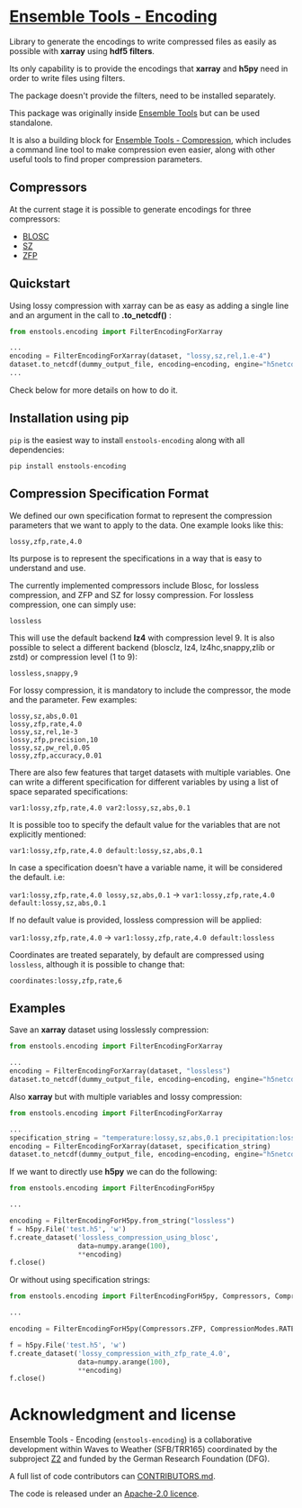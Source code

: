 # [Ensemble Tools - Encoding](https://github.com/wavestoweather/enstools-encoding)

Library to generate the encodings to write compressed files as easily as possible with **xarray** using **hdf5 filters**.

Its only capability is to provide the encodings that **xarray** and **h5py** need in order to write files using filters.

The package doesn't provide the filters, need to be installed separately.

This package was originally inside [Ensemble Tools](https://github.com/wavestoweather/enstools) but can be used standalone.

It is also a building block for [Ensemble Tools - Compression](https://github.com/wavestoweather/enstools-compression),
which includes a command line tool to make compression even easier, along with other useful tools to find proper compression parameters.

## Compressors
At the current stage it is possible to generate encodings for three compressors:
- [BLOSC](https://github.com/Blosc/hdf5-blosc)
- [SZ](https://github.com/szcompressor/SZ)
- [ZFP](https://github.com/LLNL/H5Z-ZFP)


## Quickstart
Using lossy compression with xarray can be as easy as adding a single line and an argument in the call to **.to_netcdf()** :

```python
from enstools.encoding import FilterEncodingForXarray

...
encoding = FilterEncodingForXarray(dataset, "lossy,sz,rel,1.e-4")
dataset.to_netcdf(dummy_output_file, encoding=encoding, engine="h5netcdf")
...
```

Check below for more details on how to do it.

## Installation using pip

`pip` is the easiest way to install `enstools-encoding` along with all dependencies:

```
pip install enstools-encoding 
```



## Compression Specification Format

We defined our own specification format to represent the compression parameters that we want to apply to the data.
One example looks like this:

```
lossy,zfp,rate,4.0
```

Its purpose is to represent the specifications in a way that is easy to understand and use.

The currently implemented compressors include Blosc, for lossless compression, and ZFP and SZ for lossy compression.
For lossless compression, one can simply use:

```
lossless
```

This will use the default backend **lz4** with compression level 9.
It is also possible to select a different backend (blosclz, lz4, lz4hc,snappy,zlib or zstd) or compression level (1 to
9):

```
lossless,snappy,9
```

For lossy compression, it is mandatory to include the compressor, the mode and the parameter. Few examples:

```
lossy,sz,abs,0.01
lossy,zfp,rate,4.0
lossy,sz,rel,1e-3
lossy,zfp,precision,10
lossy,sz,pw_rel,0.05
lossy,zfp,accuracy,0.01
```

There are also few features that target datasets with multiple variables.
One can write a different specification for different variables by using a list of space separated specifications:

```
var1:lossy,zfp,rate,4.0 var2:lossy,sz,abs,0.1
```

It is possible too to specify the default value for the variables that are not explicitly mentioned:

```
var1:lossy,zfp,rate,4.0 default:lossy,sz,abs,0.1
```

In case a specification doesn't have a variable name, it will be considered the default. i.e:

`var1:lossy,zfp,rate,4.0 lossy,sz,abs,0.1` -> `var1:lossy,zfp,rate,4.0 default:lossy,sz,abs,0.1`

If no default value is provided, lossless compression will be applied:

`var1:lossy,zfp,rate,4.0` ->  `var1:lossy,zfp,rate,4.0 default:lossless`

Coordinates are treated separately, by default are compressed using `lossless`, although it is possible to change that:

`coordinates:lossy,zfp,rate,6`

## Examples

Save an **xarray** dataset using losslessly compression:

```python
from enstools.encoding import FilterEncodingForXarray

...
encoding = FilterEncodingForXarray(dataset, "lossless")
dataset.to_netcdf(dummy_output_file, encoding=encoding, engine="h5netcdf")
```

Also **xarray** but with multiple variables and lossy compression:

```python
from enstools.encoding import FilterEncodingForXarray

...
specification_string = "temperature:lossy,sz,abs,0.1 precipitation:lossy,sz,pw_rel,0.001 default:lossless"
encoding = FilterEncodingForXarray(dataset, specification_string)
dataset.to_netcdf(dummy_output_file, encoding=encoding, engine="h5netcdf")
```

If we want to directly use **h5py** we can do the following:

```python
from enstools.encoding import FilterEncodingForH5py

...

encoding = FilterEncodingForH5py.from_string("lossless")
f = h5py.File('test.h5', 'w')
f.create_dataset('lossless_compression_using_blosc',
                 data=numpy.arange(100),
                 **encoding)
f.close()

```

Or without using specification strings:

```python
from enstools.encoding import FilterEncodingForH5py, Compressors, CompressionModes

...

encoding = FilterEncodingForH5py(Compressors.ZFP, CompressionModes.RATE, 4.0)

f = h5py.File('test.h5', 'w')
f.create_dataset('lossy_compression_with_zfp_rate_4.0',
                 data=numpy.arange(100),
                 **encoding)
f.close()

```


# Acknowledgment and license

Ensemble Tools - Encoding (`enstools-encoding`) is a collaborative development within
Waves to Weather (SFB/TRR165) coordinated by the subproject 
[Z2](https://www.wavestoweather.de/research_areas/phase2/z2) and funded by the
German Research Foundation (DFG).

A full list of code contributors can [CONTRIBUTORS.md](./CONTRIBUTORS.md).

The code is released under an [Apache-2.0 licence](./LICENSE).
